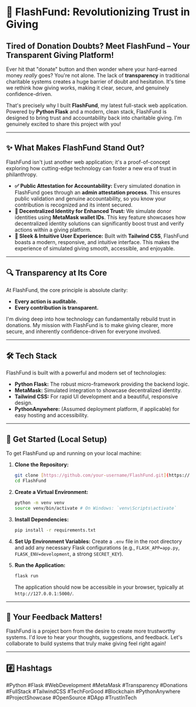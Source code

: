 # 🌟 FlashFund: Revolutionizing Trust in Giving

## Tired of Donation Doubts? Meet FlashFund – Your Transparent Giving Platform!

Ever hit that "donate" button and then wonder where your hard-earned money *really* goes? You're not alone. The lack of **transparency** in traditional charitable systems creates a huge barrier of doubt and hesitation. It's time we rethink how giving works, making it clear, secure, and genuinely confidence-driven.

That's precisely why I built **FlashFund**, my latest full-stack web application. Powered by **Python Flask** and a modern, clean stack, FlashFund is designed to bring trust and accountability back into charitable giving. I'm genuinely excited to share this project with you!

---

## ✨ What Makes FlashFund Stand Out?

FlashFund isn't just another web application; it's a proof-of-concept exploring how cutting-edge technology can foster a new era of trust in philanthropy.

* **✅ Public Attestation for Accountability:** Every simulated donation in FlashFund goes through an **admin attestation process**. This ensures public validation and genuine accountability, so you know your contribution is recognized and its intent secured.
* **🦊 Decentralized Identity for Enhanced Trust:** We simulate donor identities using **MetaMask wallet IDs**. This key feature showcases how decentralized identity solutions can significantly boost trust and verify actions within a giving platform.
* **🎨 Sleek & Intuitive User Experience:** Built with **Tailwind CSS**, FlashFund boasts a modern, responsive, and intuitive interface. This makes the experience of simulated giving smooth, accessible, and enjoyable.

---

## 🔍 Transparency at Its Core

At FlashFund, the core principle is absolute clarity:

* **Every action is auditable.**
* **Every contribution is transparent.**

I'm diving deep into how technology can fundamentally rebuild trust in donations. My mission with FlashFund is to make giving clearer, more secure, and inherently confidence-driven for everyone involved.

---

## 🛠️ Tech Stack

FlashFund is built with a powerful and modern set of technologies:

* **Python Flask:** The robust micro-framework providing the backend logic.
* **MetaMask:** Simulated integration to showcase decentralized identity.
* **Tailwind CSS:** For rapid UI development and a beautiful, responsive design.
* **PythonAnywhere:** (Assumed deployment platform, if applicable) for easy hosting and accessibility.

---

## 🚀 Get Started (Local Setup)

To get FlashFund up and running on your local machine:

1.  **Clone the Repository:**
    ```bash
    git clone [https://github.com/your-username/FlashFund.git](https://github.com/your-username/FlashFund.git) # Replace 'your-username' with your actual GitHub username
    cd FlashFund
    ```
2.  **Create a Virtual Environment:**
    ```bash
    python -m venv venv
    source venv/bin/activate # On Windows: `venv\Scripts\activate`
    ```
3.  **Install Dependencies:**
    ```bash
    pip install -r requirements.txt
    ```
4.  **Set Up Environment Variables:**
    Create a `.env` file in the root directory and add any necessary Flask configurations (e.g., `FLASK_APP=app.py`, `FLASK_ENV=development`, a strong `SECRET_KEY`).

5.  **Run the Application:**
    ```bash
    flask run
    ```
    The application should now be accessible in your browser, typically at `http://127.0.0.1:5000/`.

---

## 💬 Your Feedback Matters!

FlashFund is a project born from the desire to create more trustworthy systems. I'd love to hear your thoughts, suggestions, and feedback. Let's collaborate to build systems that truly make giving feel right again!

---

## #️⃣ Hashtags

#Python #Flask #WebDevelopment #MetaMask #Transparency #Donations #FullStack #TailwindCSS #TechForGood #Blockchain #PythonAnywhere #ProjectShowcase #OpenSource #DApp #TrustInTech
